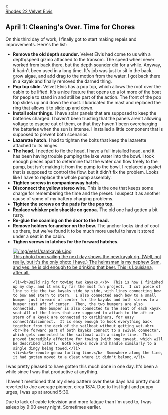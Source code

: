 <div class="top-nav-links"><div class="link-arrow link-arrow-left"><div class="div-left-ticks">«</div><a href="/velvet-elvis/rhodes-22" class="div-left-text">Rhodes 22 Velvet Elvis</a></div></div>

<h2>April 1:  Cleaning's Over.  Time for Chores</h2>
On this third day of work, I finally got to start making repais and improvements.  Here's the list:
<ul>
    <li><b>Remove the old depth sounder.</b>  Velvet Elvis had come to us with a depth/speed gizmo attached to the transom.  The speed wheel never worked from back there, but the depth sounder did for a while.  Anyway, it hadn't been used in a long time.  It's job was just to sit in the back, grow algae, and add drag to the motion from the water.  I got back there in a kayak and finally removed the darned thing.</li>
    <li><b>Pop top slide.</b>  Velvet Elvis has a pop top, which allows the roof over the cabin to be lifted.  It's a nice feature that opens up a lot more of the boat for people to stand in and still be part of the action.  The front of the pop top slides up and down the mast.  I lubricated the mast and replaced the ring that allows it to slide up and down.</li>
    <li><b>Install solar things.</b>  I have solar panels that are supposed to keep the batteries charged.  I haven't been trusting that the panels aren't allowing voltage to esacpe out of them, or that they haven't been overcharging the batteries when the sun is intense.  I installed a little component that is supposed to prevent both scenarios.</li>
    <li><b>Lazarette hatch.</b>  I had to tighten the bolts that keep the lazarette attached to its hinges.</li>
    <li><b>The head.</b>  I needed to fix the head.  I have a full installed head, and it has been having trouble pumping the lake water into the bowl.  I took enough pieces apart to determine that the water can flow freely to the pump, but isn't making it from the pump to the bowl.  I replaced a gasket that is supposed to control the flow, but it didn't fix the problem.  Looks like I have to replace the whole pump assembly.</li>
    <li><b>Tighten screws in companionway hatch.</b></li>
    <li><b>Disconnect the yellow stereo wire.</b>  This is the one that keeps some charge for remembering the time and the preset.  I suspect it as another cause of some of my battery charging problems.</li>
    <li><b>Tighten the screws on the pads for the pop top.</b></li>
    <li><b>Replace whisker pole shackle on genoa.</b>  The old one had gotten a bit rusty.</li>
    <li><b>Re-glue the coaming on the door to the head.</b></li>
    <li><b>Remove holders for anchor on the bow.</b>  The anchor looks kind of cool up there, but we've found it to be much more useful to have it stored under a seat in the cabin.</li>
    <li><b>Tighen screws in latches for the forward hatches.</b></li>

<a class="lightview alignright" href="/img/ve/s1/samkayaks.jpg" data-lightview-caption="This photo from sailing the next day shows the new kayak rig.  (Well, not really, but it's the only photo I have.)  The helmsman is my nephew Sam, and yes, he is old enough to be drinking that beer.  This is Louisiana, after all.
" data-lightview-group="group1" style="width:350px;"><img src="/img/ve/s1/samkayaks.jpg" alt="/img/ve/s1/samkayaks.jpg"><br><span class="caption">This photo from sailing the next day shows the new kayak rig.  (Well, not really, but it's the only photo I have.)  The helmsman is my nephew Sam, and yes, he is old enough to be drinking that beer.  This is Louisiana, after all.
</span></a>

    <li><b>Build rig for towing two kayaks.</b>  This is how I finished up my day, and it was by far the most fun project.  I cut piece of line to tie the two kayaks side by side, with lines connecting bow to bow and stern to stern.  I also connected each bow to a small bumper just forward of center for the kayaks and both sterns to a bumper just aft of center.  Then, the two bumpers are also connected.  One bumper is also connected to the seat of each kayak seat.All of the lines that are supposed to attach to the aft or stern of a kayak are connected to caribiners, for easy connect/disconnect.  It is easy enough to hook everything back together from the deck of the sailboat without getting wet.<br><br>The forward part of both kayaks connect to a swivel connector, which gets connected to the sailboat with a single line.  This proved incredibly effective for towing (with one caveat, which will be described later).  Both kayaks move and handle similarly to a single dingy being towed.</li>
    <li><b>Re-reoute genoa furling line.</b>  Somewhere along the line, it had gotten moved to a cleat where it didn't belong.</li>
</ul>
I was pretty pleased to have gotten this much done in one day.  It's been a while since I was that productive at anything.

I haven't mentioned that my sleep pattern over these days had pretty much reverted to Joe average pioneer, circa 1874.  Due to first light and puppy urges, I was up at around 5:30. 

Due to lack of cable television and more fatigue than I'm used to, I was asleep by 9:00 every night.  Sometimes earlier.
